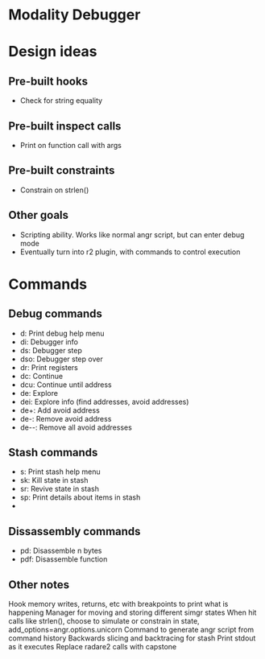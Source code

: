 # Modality Debugger

# Design ideas

## Pre-built hooks
 - Check for string equality

## Pre-built inspect calls
 - Print on function call with args

## Pre-built constraints
 - Constrain on strlen()

## Other goals
 - Scripting ability. Works like normal angr script, but can enter debug mode
 - Eventually turn into r2 plugin, with commands to control execution

# Commands
## Debug commands
 - d: Print debug help menu
 - di: Debugger info
 - ds: Debugger step
 - dso: Debugger step over
 - dr: Print registers
 - dc: Continue
 - dcu: Continue until address
 - de: Explore
 - dei: Explore info (find addresses, avoid addresses)
 - de+: Add avoid address
 - de-: Remove avoid address
 - de--: Remove all avoid addresses

## Stash commands
 - s: Print stash help menu
 - sk: Kill state in stash
 - sr: Revive state in stash
 - sp: Print details about items in stash
 - 

## Dissassembly commands
 - pd: Disassemble n bytes
 - pdf: Disassemble function

## Other notes
 Hook memory writes, returns, etc with breakpoints to print what is happening
 Manager for moving and storing different simgr states
 When hit calls like strlen(), choose to simulate or constrain
 in state, add_options=angr.options.unicorn
 Command to generate angr script from command history
 Backwards slicing and backtracing for stash
 Print stdout as it executes
 Replace radare2 calls with capstone

